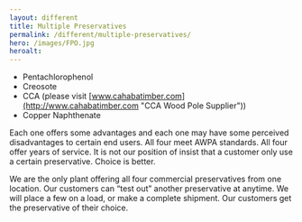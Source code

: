 ```yaml
---
layout: different
title: Multiple Preservatives
permalink: /different/multiple-preservatives/
hero: /images/FPO.jpg
heroalt: 
---
```

* Pentachlorophenol
* Creosote
* CCA (please visit [www.cahabatimber.com](http://www.cahabatimber.com "CCA Wood Pole Supplier"))
* Copper Naphthenate

Each one offers some advantages and each one may have some perceived disadvantages to certain end users. All four meet AWPA standards. All four offer years of service. It is not our position of insist that a customer only use a certain preservative. Choice is better.

We are the only plant offering all four commercial preservatives from one location. Our customers can “test out” another preservative at anytime. We will place a few on a load, or make a complete shipment. Our customers get the preservative of their choice.